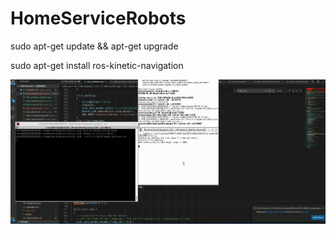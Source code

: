 # HomeServiceRobots
sudo apt-get update && apt-get upgrade

sudo apt-get install ros-kinetic-navigation




![image](./gif/home_service.gif)